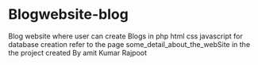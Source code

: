 # Blogwebsite-blog

Blog website where user can create Blogs in php html css javascript 
 for database creation refer to the page  some_detail_about_the_webSite in the the project 
created  By amit Kumar Rajpoot 
